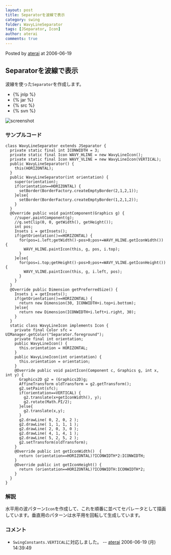 ```yaml
---
layout: post
title: Separatorを波線で表示
category: swing
folder: WavyLineSeparator
tags: [JSeparator, Icon]
author: aterai
comments: true
---
```


Posted by [aterai](http://terai.xrea.jp/aterai.html) at 2006-06-19

## Separatorを波線で表示
波線を使った`Separator`を作成します。

- {% jnlp %}
- {% jar %}
- {% src %}
- {% svn %}

<!-- dummy comment line for breaking list -->

![screenshot](https://lh4.googleusercontent.com/_9Z4BYR88imo/TQTWkeY23gI/AAAAAAAAApc/r6W1VFeeAYA/s800/WavyLineSeparator.png)

### サンプルコード
<pre class="prettyprint"><code>class WavyLineSeparator extends JSeparator {
  private static final int ICONWIDTH = 3;
  private static final Icon WAVY_HLINE = new WavyLineIcon();
  private static final Icon WAVY_VLINE = new WavyLineIcon(VERTICAL);
  public WavyLineSeparator() {
    this(HORIZONTAL);
  }
  public WavyLineSeparator(int orientation) {
    super(orientation);
    if(orientation==HORIZONTAL) {
      setBorder(BorderFactory.createEmptyBorder(2,1,2,1));
    }else{
      setBorder(BorderFactory.createEmptyBorder(1,2,1,2));
    }
  }
  @Override public void paintComponent(Graphics g) {
    //super.paintComponent(g);
    //g.setClip(0, 0, getWidth(), getHeight());
    int pos;
    Insets i = getInsets();
    if(getOrientation()==HORIZONTAL) {
      for(pos=i.left;getWidth()-pos&gt;0;pos+=WAVY_HLINE.getIconWidth()) {
        WAVY_HLINE.paintIcon(this, g, pos, i.top);
      }
    }else{
      for(pos=i.top;getHeight()-pos&gt;0;pos+=WAVY_VLINE.getIconHeight()) {
        WAVY_VLINE.paintIcon(this, g, i.left, pos);
      }
    }
  }
  @Override public Dimension getPreferredSize() {
    Insets i = getInsets();
    if(getOrientation()==HORIZONTAL) {
      return new Dimension(30, ICONWIDTH+i.top+i.bottom);
    }else{
      return new Dimension(ICONWIDTH+i.left+i.right, 30);
    }
  }
  static class WavyLineIcon implements Icon {
    private final Color sfc = UIManager.getColor("Separator.foreground");
    private final int orientation;
    public WavyLineIcon() {
      this.orientation = HORIZONTAL;
    }
    public WavyLineIcon(int orientation) {
      this.orientation = orientation;
    }
    @Override public void paintIcon(Component c, Graphics g, int x, int y) {
      Graphics2D g2 = (Graphics2D)g;
      AffineTransform oldTransform = g2.getTransform();
      g2.setPaint(sfc);
      if(orientation==VERTICAL) {
        g2.translate(x+getIconWidth(), y);
        g2.rotate(Math.PI/2);
      }else{
        g2.translate(x,y);
      }
      g2.drawLine( 0, 2, 0, 2 );
      g2.drawLine( 1, 1, 1, 1 );
      g2.drawLine( 2, 0, 3, 0 );
      g2.drawLine( 4, 1, 4, 1 );
      g2.drawLine( 5, 2, 5, 2 );
      g2.setTransform(oldTransform);
    }
    @Override public int getIconWidth()  {
      return (orientation==HORIZONTAL)?ICONWIDTH*2:ICONWIDTH;
    }
    @Override public int getIconHeight() {
      return (orientation==HORIZONTAL)?ICONWIDTH:ICONWIDTH*2;
    }
  }
}
</code></pre>

### 解説
水平用の波パターン`Icon`を作成して、これを順番に並べてセパレータとして描画しています。垂直用のパターンは水平用を回転して生成しています。

### コメント
- `SwingConstants.VERTICAL`に対応しました。 -- [aterai](http://terai.xrea.jp/aterai.html) 2006-06-19 (月) 14:39:49

<!-- dummy comment line for breaking list -->


